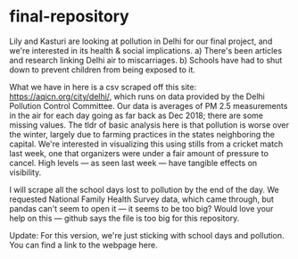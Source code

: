 # final-repository

Lily and Kasturi are looking at pollution in Delhi for our final project, and we're interested in its health & social implications. 
a) There's been articles and research linking Delhi air to miscarriages. b) Schools have had to shut down to prevent children from being exposed to it. 

What we have in here is a csv scraped off this site: https://aqicn.org/city/delhi/, which runs on data provided by the Delhi Pollution Control Committee. Our data is averages of PM 2.5 measurements in the air for each day going as far back as Dec 2018; there are some missing values. The tldr of basic analysis here is that pollution is worse over the winter, largely due to farming practices in the states neighboring the capital. We're interested in visualizing this using stills from a cricket match last week, one that organizers were under a fair amount of pressure to cancel. High levels — as seen last week — have tangible effects on visibility.

I will scrape all the school days lost to pollution by the end of the day. We requested National Family Health Survey data, which came through, but pandas can't seem to open it — it seems to be too big? Would love your help on this — github says the file is too big for this repository.   

Update:
For this version, we're just sticking with school days and pollution. You can find a link to the webpage here.
